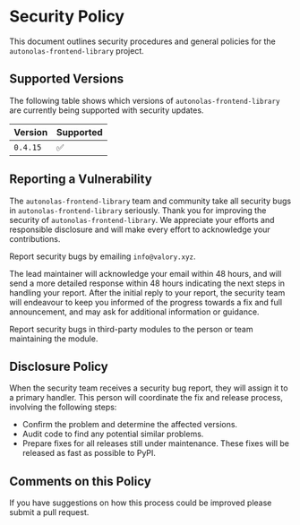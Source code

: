 # Security Policy

This document outlines security procedures and general policies for the `autonolas-frontend-library` project.

## Supported Versions

The following table shows which versions of `autonolas-frontend-library` are currently being supported with security updates.

| Version   | Supported          |
| --------- | ------------------ |
| `0.4.15`   | :white_check_mark: |

## Reporting a Vulnerability

The `autonolas-frontend-library` team and community take all security bugs in `autonolas-frontend-library` seriously. Thank you for improving the security of `autonolas-frontend-library`. We appreciate your efforts and responsible disclosure and will make every effort to acknowledge your contributions.

Report security bugs by emailing `info@valory.xyz`.

The lead maintainer will acknowledge your email within 48 hours, and will send a more detailed response within 48 hours indicating the next steps in handling your report. After the initial reply to your report, the security team will endeavour to keep you informed of the progress towards a fix and full announcement, and may ask for additional information or guidance.

Report security bugs in third-party modules to the person or team maintaining the module.

## Disclosure Policy

When the security team receives a security bug report, they will assign it to a primary handler. This person will coordinate the fix and release process, involving the following steps:

- Confirm the problem and determine the affected versions.
- Audit code to find any potential similar problems.
- Prepare fixes for all releases still under maintenance. These fixes will be released as fast as possible to PyPI.

## Comments on this Policy

If you have suggestions on how this process could be improved please submit a pull request.
